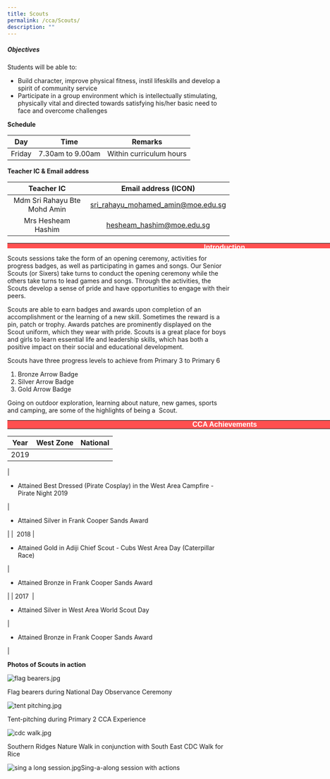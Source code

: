 ```yaml
---
title: Scouts
permalink: /cca/Scouts/
description: ""
---
```

##### **Objectives**

  

Students will be able to:

*   Build character, improve physical fitness, instil lifeskills and develop a spirit of community service 
*   Participate in a group environment which is intellectually stimulating, physically vital and directed towards satisfying his/her basic need to face and overcome challenges

  

**Schedule**

  

| Day | Time | Remarks |
| --- | --- | --- |
| Friday | 7.30am to 9.00am | Within curriculum hours |

  

**Teacher IC & Email address**

  

|          Teacher IC          |        Email address (ICON)        |
|:----------------------------:|:----------------------------------:|
| Mdm Sri Rahayu Bte Mohd Amin | sri_rahayu_mohamed_amin@moe.edu.sg |
|      Mrs Hesheam Hashim      |      hesheam_hashim@moe.edu.sg     |

  

<table class="MsoTableGrid" border="0" cellspacing="0" cellpadding="0" style="margin: 0px; outline: 0px; padding: 0px; border-collapse: collapse; background: red; border: none; width: 985px; height: 12px;"><tbody style="margin: 0px; outline: 0px; padding: 0px;"><tr style="margin: 0px; outline: 0px; padding: 0px;"><td width="472" valign="top" style="margin: 0px; outline: 0px; padding: 0in 5.4pt; width: 985px; background: rgb(255, 80, 80);"><p class="MsoNormal" align="center" style="margin: 0px 0px 0.0001pt; outline: 0px; padding: 0px; line-height: normal; color: rgb(0, 0, 0); font-family: Lato, sans-serif; font-size: 15px; text-align: center;"><font color="#ffffff" face="Arial, sans-serif" style="margin: 0px; outline: 0px; padding: 0px;"><span style="margin: 0px; outline: 0px; padding: 0px; font-size: 16px;"><b style="margin: 0px; outline: 0px; padding: 0px;">Introduction</b></span></font></p></td></tr></tbody></table>

  

Scouts sessions take the form of an opening ceremony, activities for progress badges, as well as participating in games and songs. Our Senior Scouts (or Sixers) take turns to conduct the opening ceremony while the others take turns to lead games and songs. Through the activities, the Scouts develop a sense of pride and have opportunities to engage with their peers.     

  

Scouts are able to earn badges and awards upon completion of an accomplishment or the learning of a new skill. Sometimes the reward is a pin, patch or trophy. Awards patches are prominently displayed on the Scout uniform, which they wear with pride. Scouts is a great place for boys and girls to learn essential life and leadership skills, which has both a positive impact on their social and educational development.

  

Scouts have three progress levels to achieve from Primary 3 to Primary 6  

  

1.  Bronze Arrow Badge
2.  Silver Arrow Badge
3.  Gold Arrow Badge

  

Going on outdoor exploration, learning about nature, new games, sports and camping, are some of the highlights of being a  Scout.

  

<table class="MsoTableGrid" border="0" cellspacing="0" cellpadding="0" style="margin: 0px; outline: 0px; padding: 0px; border-collapse: collapse; background: red; border: none; width: 986px; height: 20px;"><tbody style="margin: 0px; outline: 0px; padding: 0px;"><tr style="margin: 0px; outline: 0px; padding: 0px;"><td width="472" valign="top" style="margin: 0px; outline: 0px; padding: 0in 5.4pt; width: 986px; background: rgb(255, 80, 80);"><p class="MsoNormal" align="center" style="margin: 0px 0px 0.0001pt; outline: 0px; padding: 0px; line-height: normal; color: rgb(0, 0, 0); font-family: Lato, sans-serif; font-size: 15px; text-align: center;"><font color="#ffffff" face="Arial, sans-serif" style="margin: 0px; outline: 0px; padding: 0px;"><span style="margin: 0px; outline: 0px; padding: 0px; font-size: 16px;"><b style="margin: 0px; outline: 0px; padding: 0px;">CCA Achievements</b></span></font></p></td></tr></tbody></table>

  

  

| Year | West Zone | National |
| --- | --- | --- |
| 2019  
  
 | 
*   Attained Best Dressed (Pirate Cosplay) in the West Area Campfire - Pirate Night 2019





 | 

*   Attained Silver in Frank Cooper Sands Award

  




 |
|  2018 | 

*   Attained Gold in Adiji Chief Scout - Cubs West Area Day (Caterpillar Race) 

 | 

*   Attained Bronze in Frank Cooper Sands Award

  


 |
| 2017  | 

*   Attained Silver in West Area World Scout Day 

 | 

*   Attained Bronze in Frank Cooper Sands Award

  


 |

  

  
**Photos of Scouts in action**

![flag bearers.jpg](https://kranjipri-moe-edu-sg-admin.cwp.sg/qql/slot/u536/Departments/Non%20Instructional%20Programme/CCA/Cub%20Scouts%202020/flag%20bearers.jpg)

Flag bearers during National Day Observance Ceremony

  

![tent pitching.jpg](https://kranjipri-moe-edu-sg-admin.cwp.sg/qql/slot/u536/Departments/Non%20Instructional%20Programme/CCA/Cub%20Scouts%202020/tent%20pitching.jpg)

Tent-pitching during Primary 2 CCA Experience

  

![cdc walk.jpg](https://kranjipri-moe-edu-sg-admin.cwp.sg/qql/slot/u536/Departments/Non%20Instructional%20Programme/CCA/Cub%20Scouts%202020/cdc%20walk.jpg)

Southern Ridges Nature Walk in conjunction with South East CDC Walk for Rice

  

![sing a long session.jpg](https://kranjipri-moe-edu-sg-admin.cwp.sg/qql/slot/u536/Departments/Non%20Instructional%20Programme/CCA/Cub%20Scouts%202020/sing%20a%20long%20session.jpg)Sing-a-along session with actions